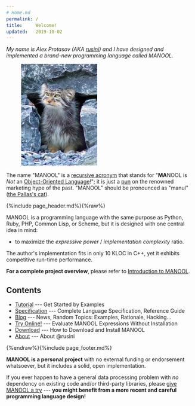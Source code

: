 ```yaml
---
# Home.md
permalink: /
title:     Welcome!
updated:   2019-10-02
---
```



<aside markdown="1" class="right">

*My name is Alex Protasov (AKA [rusini](about "About @rusini")) and I have designed and implemented a brand-new programming language called MANOOL.*

<figure><img src="Manul-Cat.jpeg" width="204" height="272" alt="Pallas's cat" title="Pallas's cat"></figure>

The name "MANOOL" is a [recursive acronym] that stands for "**MA**NOOL is _Not_ an [Object-Oriented Language]!"; it is just a [pun] on the renowned marketing
hype of the past. "MANOOL" should be pronounced as "manul" ([the Pallas's cat]).

[recursive acronym]:        //en.wikipedia.org/wiki/Recursive_acronym        "Wikipedia: Recursive acronym"
[Object-Oriented Language]: //en.wikipedia.org/wiki/Object-oriented_language "Wikipedia: Object-oriented language"
[pun]:                      //en.wikipedia.org/wiki/Pun                      "Wikipedia: Pun"
[the Pallas's cat]:         //en.wikipedia.org/wiki/Pallas%27s_cat           "Wikipedia: Pallas's cat"

</aside>


{%include page_header.md%}{%raw%}


MANOOL is a programming language with the same purpose as Python, Ruby, PHP, Common Lisp, or Scheme, but it is designed with one central idea in mind:
  * to maximize the _expressive power_ / _implementation complexity_ ratio.

The author's implementation fits in only 10 KLOC in C++, yet it exhibits competitive run-time performance.

**For a complete project overview**, please refer to [Introduction to MANOOL](specification/introduction-to-manool).

Contents
----------------------------------------------------------------------------------------------------------------------------------------------------------------

* [Tutorial](tutorial/lesson-1) --- Get Started by Examples
* [Specification](specification/) --- Complete Language Specification, Reference Guide
* [Blog](blog/) --- News, Random Topics: Examples, Rationale, Hacking...
* [Try Online!](eval) --- Evaluate MANOOL Expressions Without Installation
* [Download](download) --- How to Download and Install MANOOL
* [About](about) --- About @rusini


{%endraw%}{%include page_footer.md%}


<aside markdown="1">

**MANOOL is a personal project** with no external funding or endorsement whatsoever, but it includes a solid, open implementation.

If you ever happen to have a general data processing problem with _no_ dependency on existing code and/or third-party libraries, please [give MANOOL a
try](download "How to Download and Install MANOOL") --- **you might benefit from a more recent and careful programming language design!**

</aside>
